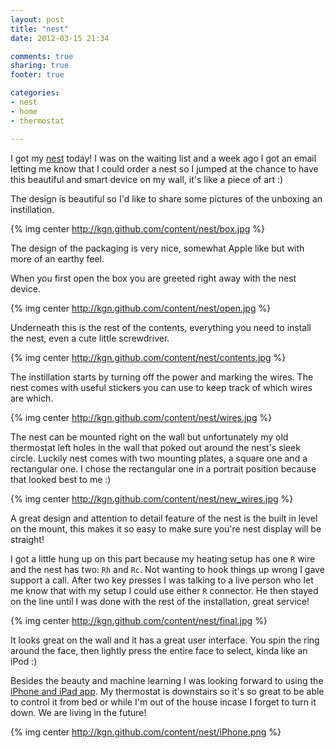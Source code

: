 ```yaml
---
layout: post
title: "nest"
date: 2012-03-15 21:34

comments: true
sharing: true
footer: true

categories: 
- nest
- home
- thermostat

---
```


I got my [nest](http://nest.com) today! I was on the waiting list and a week ago I got an email letting me know that I could order a nest so I jumped at the chance to have this beautiful and smart device on my wall, it's like a piece of art :)

<!-- more -->

The design is beautiful so I'd like to share some pictures of the unboxing an instillation.

{% img center http://kgn.github.com/content/nest/box.jpg %}

The design of the packaging is very nice, somewhat Apple like but with more of an earthy feel.

When you first open the box you are greeted right away with the nest device.

{% img center http://kgn.github.com/content/nest/open.jpg %}

Underneath this is the rest of the contents, everything you need to install the nest, even a cute little screwdriver.

{% img center http://kgn.github.com/content/nest/contents.jpg %}

The instillation starts by turning off the power and marking the wires. The nest comes with useful stickers you can use to keep track of which wires are which.

{% img center http://kgn.github.com/content/nest/wires.jpg %}

The nest can be mounted right on the wall but unfortunately my old thermostat left holes in the wall that poked out around the nest's sleek circle. Luckily nest comes with two mounting plates, a square one and a rectangular one. I chose the rectangular one in a portrait position because that looked best to me :)

{% img center http://kgn.github.com/content/nest/new_wires.jpg %}

A great design and attention to detail feature of the nest is the built in level on the mount, this makes it so easy to make sure you're nest display will be straight!

I got a little hung up on this part because my heating setup has one `R` wire and the nest has two: `Rh` and `Rc`. Not wanting to hook things up wrong I gave support a call. After two key presses I was talking to a live person who let me know that with my setup I could use either `R` connector. He then stayed on the line until I was done with the rest of the installation, great service!

{% img center http://kgn.github.com/content/nest/final.jpg %}

It looks great on the wall and it has a great user interface. You spin the ring around the face, then lightly press the entire face to select, kinda like an iPod :)

Besides the beauty and machine learning I was looking forward to using the [iPhone and iPad app](http://itunes.apple.com/us/app/nest-mobile/id464988855?mt=8). My thermostat is downstairs so it's so great to be able to control it from bed or while I'm out of the house incase I forget to turn it down. We are living in the future!

{% img center http://kgn.github.com/content/nest/iPhone.png %}
